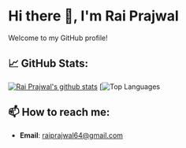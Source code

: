 # Hi there 👋, I'm Rai Prajwal

Welcome to my GitHub profile!

## 📈 GitHub Stats:
[![Rai Prajwal's github stats](https://github-readme-stats.vercel.app/api?username=Rai-Prajwal&show_icons=true&theme=radical)](https://github.com/Rai-Prajwal)
[![Top Languages](https://github-readme-stats.vercel.app/api/top-langs/?username=Rai-Prajwal&layout=compact&theme=radical)

## 📫 How to reach me:
- **Email**: raiprajwal64@gmail.com
